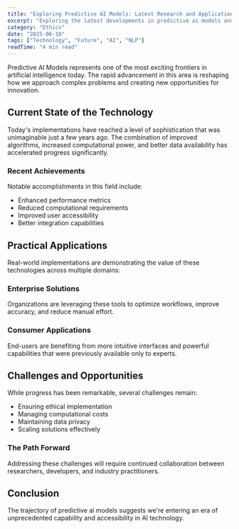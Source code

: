```yaml
---
title: "Exploring Predictive AI Models: Latest Research and Applications"
excerpt: "Exploring the latest developments in predictive ai models and their implications for the future of artificial intelligence and automation."
category: "Ethics"
date: "2025-06-18"
tags: ["Technology", "Future", "AI", "NLP"]
readTime: "4 min read"
---
```


Predictive AI Models represents one of the most exciting frontiers in artificial intelligence today. The rapid advancement in this area is reshaping how we approach complex problems and creating new opportunities for innovation.

## Current State of the Technology

Today's implementations have reached a level of sophistication that was unimaginable just a few years ago. The combination of improved algorithms, increased computational power, and better data availability has accelerated progress significantly.

### Recent Achievements

Notable accomplishments in this field include:
- Enhanced performance metrics
- Reduced computational requirements
- Improved user accessibility
- Better integration capabilities

## Practical Applications

Real-world implementations are demonstrating the value of these technologies across multiple domains:

### Enterprise Solutions
Organizations are leveraging these tools to optimize workflows, improve accuracy, and reduce manual effort.

### Consumer Applications
End-users are benefiting from more intuitive interfaces and powerful capabilities that were previously available only to experts.

## Challenges and Opportunities

While progress has been remarkable, several challenges remain:
- Ensuring ethical implementation
- Managing computational costs
- Maintaining data privacy
- Scaling solutions effectively

### The Path Forward

Addressing these challenges will require continued collaboration between researchers, developers, and industry practitioners.

## Conclusion

The trajectory of predictive ai models suggests we're entering an era of unprecedented capability and accessibility in AI technology.